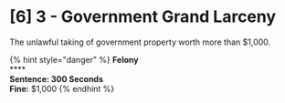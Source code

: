# \[6] 3 - Government Grand Larceny

The unlawful taking of government property worth more than $1,000.

{% hint style="danger" %}
**Felony**\
****\
**Sentence: 300 Seconds** \
**Fine:** $1,000
{% endhint %}
